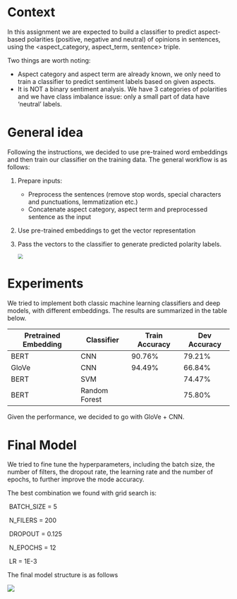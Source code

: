# Context

In this assignment we are expected to build a classifier to predict aspect-based polarities (positive, negative and neutral) of opinions in sentences, using the <aspect_category, aspect_term, sentence> triple. 

Two things are worth noting: 

* Aspect category and aspect term are already known, we only need to train a classifier to predict sentiment labels based on given aspects. 
* It is NOT a binary sentiment analysis. We have 3 categories of polarities and we have class imbalance issue: only a small part of data have ‘neutral’ labels. 

# General idea

Following the instructions, we decided to use pre-trained word embeddings and then train our classifier on the training data. 
The general workflow is as follows:

1. Prepare inputs: 

   - Preprocess the sentences (remove stop words, special characters and punctuations, lemmatization etc.)
   - Concatenate aspect category, aspect term and preprocessed sentence as the input

2. Use pre-trained embeddings to get the vector representation

3. Pass the vectors to the classifier to generate predicted polarity labels. 

   <img src="https://github.com/clutchkingasiimov/ABSA-/tree/main/exercise2/workflow.png?raw=true" style="zoom: 67%;" />

# Experiments 

We tried to implement both classic machine learning classifiers and deep models, with different embeddings. The results are summarized in the table below. 

| Pretrained Embedding | Classifier    | Train Accuracy | Dev Accuracy |
| -------------------- | ------------- | -------------- | ------------ |
| BERT                 | CNN           | 90.76%         | 79.21%       |
| GloVe                | CNN           | 94.49%         | 66.84%       |
| BERT                 | SVM           |                | 74.47%       |
| BERT                 | Random Forest |                | 75.80%       |

Given the performance, we decided to go with GloVe + CNN. 



# Final Model

We tried to fine tune the hyperparameters, including the batch size, the number of filters, the dropout rate, the learning rate and the number of epochs, to further improve the mode accuracy. 

The best combination we found with grid search is: 

​	BATCH_SIZE = 5

​	N_FILERS = 200

​	DROPOUT = 0.125

​	N_EPOCHS = 12

​	LR = 1E-3

The final model structure is as follows

![](https://github.com/clutchkingasiimov/ABSA-/tree/main/exercise2/model_architecture.png?raw=true)